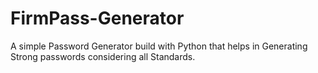 # FirmPass-Generator
A simple Password Generator build with Python that helps in Generating Strong passwords considering all Standards.
